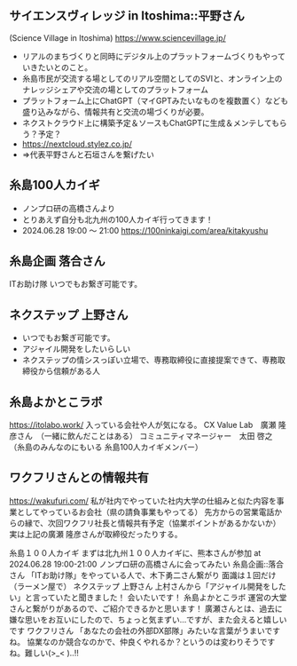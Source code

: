 ## サイエンスヴィレッジ in Itoshima::平野さん
(Science Village in Itoshima)
https://www.sciencevillage.jp/
- リアルのまちづくりと同時にデジタル上のプラットフォームづくりもやっていきたいとのこと。
- 糸島市民が交流する場としてのリアル空間としてのSVIと、オンライン上のナレッジシェアや交流の場としてのプラットフォーム
- プラットフォーム上にChatGPT（マイGPTみたいなものを複数置く）なども盛り込みながら、情報共有と交流の場づくりが必要。
- ネクストクラウド上に構築予定＆ソースもChatGPTに生成＆メンテしてもらう？予定？
- https://nextcloud.stylez.co.jp/
- ⇒代表平野さんと石垣さんを繋げたい

## 糸島100人カイギ
- ノンプロ研の高橋さんより
- とりあえず自分も北九州の100人カイギ行ってきます！
- 2024.06.28 19:00 〜 21:00
https://100ninkaigi.com/area/kitakyushu

## 糸島企画 落合さん
ITお助け隊
いつでもお繋ぎ可能です。

## ネクステップ 上野さん
- いつでもお繋ぎ可能です。
- アジャイル開発をしたいらしい
- ネクステップの情シスっぽい立場で、専務取締役に直接提案できて、専務取締役から信頼がある人

## 糸島よかとこラボ
https://itolabo.work/
入っている会社や人が気になる。
CX Value Lab　廣瀬 隆彦さん　（一緒に飲んだことはある）
コミュニティマネージャー　太田 啓之　（糸島のみんなのにもいる 糸島100人カイギメンバー）

## ワクフリさんとの情報共有
https://wakufuri.com/
私が社内でやっていた社内大学の仕組みと似た内容を事業としてやっているお会社（県の請負事業もやってる）
先方からの営業電話からの縁で、次回ワクフリ社長と情報共有予定（協業ポイントがあるかないか）
実は上記の廣瀬 隆彦さんが取締役だったりする。



糸島１００人カイギ
まずは北九州１００人カイギに、熊本さんが参加 at 2024.06.28 19:00-21:00
ノンプロ研の高橋さんに会ってみたい
糸島企画::落合さん
「ITお助け隊」をやっている人で、木下勇二さん繋がり
面識は１回だけ（ラーメン屋で）
ネクステップ 上野さん
上村さんから「アジャイル開発をしたい」と言っていたと聞きました！
会いたいです！
糸島よかとこラボ
運営の大堂さんと繋がりがあるので、ご紹介できるかと思います！
廣瀬さんとは、過去に嫌な思いをお互いにしたので、ちょっと気まずい…ですが、また会えると嬉しいです
ワクフリさん
「あなたの会社の外部DX部隊」みたいな言葉がうまいですね。
協業なのか競合なのかで、仲良くやれるか？というのは変わりそうですね。難しい(>_< )..!!
